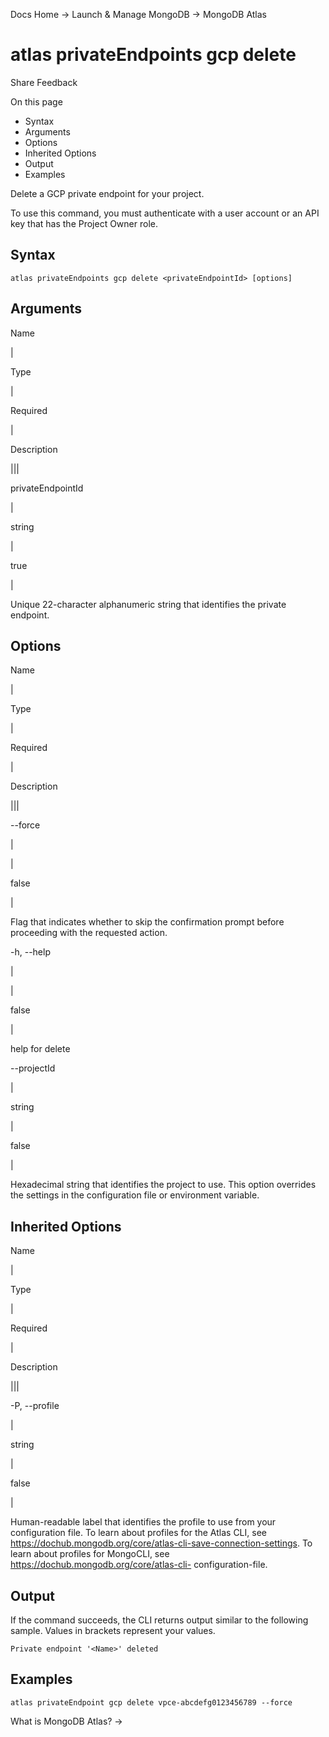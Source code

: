 Docs Home → Launch & Manage MongoDB → MongoDB Atlas

# atlas privateEndpoints gcp delete

Share Feedback

On this page

  * Syntax
  * Arguments
  * Options
  * Inherited Options
  * Output
  * Examples

Delete a GCP private endpoint for your project.

To use this command, you must authenticate with a user account or an API key
that has the Project Owner role.

## Syntax

    
    
    atlas privateEndpoints gcp delete <privateEndpointId> [options]  
      
  
## Arguments

Name

|

Type

|

Required

|

Description  
  
|||  
  
privateEndpointId

|

string

|

true

|

Unique 22-character alphanumeric string that identifies the private endpoint.  
  
## Options

Name

|

Type

|

Required

|

Description  
  
|||  
  
\--force

|

|

false

|

Flag that indicates whether to skip the confirmation prompt before proceeding
with the requested action.  
  
-h, --help

|

|

false

|

help for delete  
  
\--projectId

|

string

|

false

|

Hexadecimal string that identifies the project to use. This option overrides
the settings in the configuration file or environment variable.  
  
## Inherited Options

Name

|

Type

|

Required

|

Description  
  
|||  
  
-P, --profile

|

string

|

false

|

Human-readable label that identifies the profile to use from your
configuration file. To learn about profiles for the Atlas CLI, see
https://dochub.mongodb.org/core/atlas-cli-save-connection-settings. To learn
about profiles for MongoCLI, see https://dochub.mongodb.org/core/atlas-cli-
configuration-file.  
  
## Output

If the command succeeds, the CLI returns output similar to the following
sample. Values in brackets represent your values.

    
    
    Private endpoint '<Name>' deleted  
      
  
## Examples

    
    
    atlas privateEndpoint gcp delete vpce-abcdefg0123456789 --force  
      
  
What is MongoDB Atlas? →

